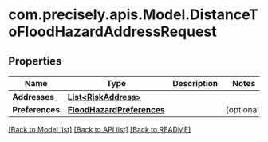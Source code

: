# com.precisely.apis.Model.DistanceToFloodHazardAddressRequest
## Properties

Name | Type | Description | Notes
------------ | ------------- | ------------- | -------------
**Addresses** | [**List&lt;RiskAddress&gt;**](RiskAddress.md) |  | 
**Preferences** | [**FloodHazardPreferences**](FloodHazardPreferences.md) |  | [optional] 

[[Back to Model list]](../README.md#documentation-for-models) [[Back to API list]](../README.md#documentation-for-api-endpoints) [[Back to README]](../README.md)

